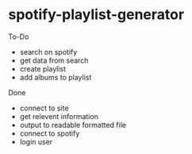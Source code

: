 # spotify-playlist-generator
To-Do
 - search on spotify
 - get data from search
 - create playlist
 - add albums to playlist

Done
 - connect to site
 - get relevent information
 - output to readable formatted file
 - connect to spotify
 - login user
